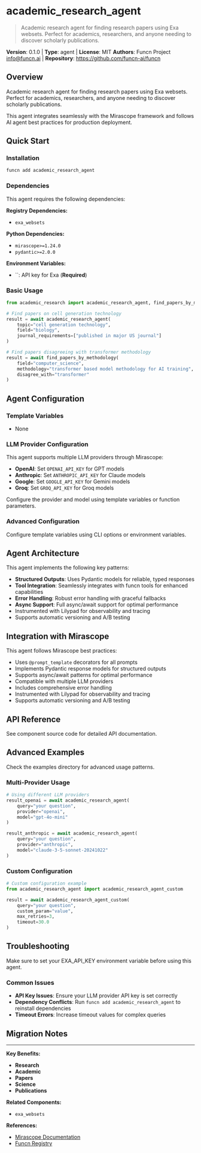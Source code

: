 # academic_research_agent

> Academic research agent for finding research papers using Exa websets. Perfect for academics, researchers, and anyone needing to discover scholarly publications.

**Version**: 0.1.0 | **Type**: agent | **License**: MIT
**Authors**: Funcn Project <info@funcn.ai> | **Repository**: https://github.com/funcn-ai/funcn

## Overview

Academic research agent for finding research papers using Exa websets. Perfect for academics, researchers, and anyone needing to discover scholarly publications.

This agent integrates seamlessly with the Mirascope framework and follows AI agent best practices for production deployment.

## Quick Start

### Installation

```bash
funcn add academic_research_agent
```

### Dependencies

This agent requires the following dependencies:

**Registry Dependencies:**

- `exa_websets`

**Python Dependencies:**

- `mirascope>=1.24.0`
- `pydantic>=2.0.0`

**Environment Variables:**

- ``: API key for Exa (**Required**)

### Basic Usage

```python
from academic_research import academic_research_agent, find_papers_by_methodology

# Find papers on cell generation technology
result = await academic_research_agent(
    topic="cell generation technology",
    field="biology",
    journal_requirements=["published in major US journal"]
)

# Find papers disagreeing with transformer methodology
result = await find_papers_by_methodology(
    field="computer_science",
    methodology="transformer based model methodology for AI training",
    disagree_with="transformer"
)
```

## Agent Configuration

### Template Variables

- None

### LLM Provider Configuration

This agent supports multiple LLM providers through Mirascope:

- **OpenAI**: Set `OPENAI_API_KEY` for GPT models
- **Anthropic**: Set `ANTHROPIC_API_KEY` for Claude models
- **Google**: Set `GOOGLE_API_KEY` for Gemini models
- **Groq**: Set `GROQ_API_KEY` for Groq models

Configure the provider and model using template variables or function parameters.

### Advanced Configuration

Configure template variables using CLI options or environment variables.

## Agent Architecture

This agent implements the following key patterns:

- **Structured Outputs**: Uses Pydantic models for reliable, typed responses
- **Tool Integration**: Seamlessly integrates with funcn tools for enhanced capabilities
- **Error Handling**: Robust error handling with graceful fallbacks
- **Async Support**: Full async/await support for optimal performance
- Instrumented with Lilypad for observability and tracing
- Supports automatic versioning and A/B testing

## Integration with Mirascope

This agent follows Mirascope best practices:

- Uses `@prompt_template` decorators for all prompts
- Implements Pydantic response models for structured outputs
- Supports async/await patterns for optimal performance
- Compatible with multiple LLM providers
- Includes comprehensive error handling
- Instrumented with Lilypad for observability and tracing
- Supports automatic versioning and A/B testing

## API Reference

See component source code for detailed API documentation.

## Advanced Examples

Check the examples directory for advanced usage patterns.

### Multi-Provider Usage

```python
# Using different LLM providers
result_openai = await academic_research_agent(
    query="your question",
    provider="openai",
    model="gpt-4o-mini"
)

result_anthropic = await academic_research_agent(
    query="your question",
    provider="anthropic",
    model="claude-3-5-sonnet-20241022"
)
```

### Custom Configuration

```python
# Custom configuration example
from academic_research_agent import academic_research_agent_custom

result = await academic_research_agent_custom(
    query="your question",
    custom_param="value",
    max_retries=3,
    timeout=30.0
)
```

## Troubleshooting

Make sure to set your EXA_API_KEY environment variable before using this agent.

### Common Issues

- **API Key Issues**: Ensure your LLM provider API key is set correctly
- **Dependency Conflicts**: Run `funcn add academic_research_agent` to reinstall dependencies
- **Timeout Errors**: Increase timeout values for complex queries

## Migration Notes

---

**Key Benefits:**

- **Research**
- **Academic**
- **Papers**
- **Science**
- **Publications**

**Related Components:**

- `exa_websets`

**References:**

- [Mirascope Documentation](https://mirascope.com)
- [Funcn Registry](https://github.com/funcn-ai/funcn)
